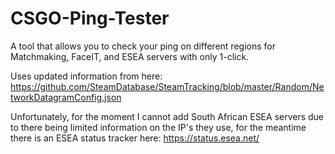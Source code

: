 # CSGO-Ping-Tester
A tool that allows you to check your ping on different regions for Matchmaking, FaceIT, and ESEA servers with only 1-click.

Uses updated information from here: https://github.com/SteamDatabase/SteamTracking/blob/master/Random/NetworkDatagramConfig.json

Unfortunately, for the moment I cannot add South African ESEA servers due to there being limited information on the IP's they use, for the meantime there is an ESEA status tracker here: https://status.esea.net/
